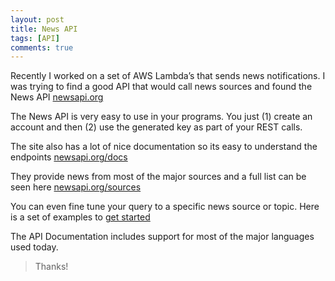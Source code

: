 ```yaml
---
layout: post
title: News API
tags: [API]
comments: true
---
```


Recently I worked on a set of AWS Lambda’s that sends news notifications. I was trying to find a good API that would call news sources and found the News API [newsapi.org](https://newsapi.org/)

The News API is very easy to use in your programs. You just (1) create an account and then (2) use the generated key as part of your REST calls.

The site also has a lot of nice documentation so its easy to understand the endpoints [newsapi.org/docs](https://newsapi.org/docs)

They provide news from most of the major sources and a full list can be seen here [newsapi.org/sources](https://newsapi.org/sources)

You can even fine tune your query to a specific news source or topic. Here is a set of examples to [get started](https://newsapi.org/docs/get-started) 

The API Documentation includes support for most of the major languages used today.

>Thanks!